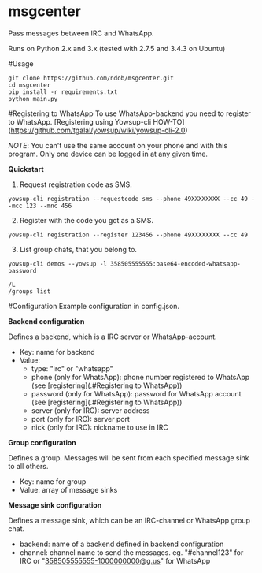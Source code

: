 # msgcenter
Pass messages between IRC and WhatsApp.

Runs on Python 2.x and 3.x (tested with 2.7.5 and 3.4.3 on Ubuntu)

#Usage
```shell
git clone https://github.com/ndob/msgcenter.git
cd msgcenter
pip install -r requirements.txt
python main.py
```
#Registering to WhatsApp
To use WhatsApp-backend you need to register to WhatsApp.  [Registering using Yowsup-cli HOW-TO] (https://github.com/tgalal/yowsup/wiki/yowsup-cli-2.0)

*NOTE*: You can't use the same account on your phone and with this program. Only one device can be logged in at any given time.

**Quickstart**

1. Request registration code as SMS.
  ```shell
  yowsup-cli registration --requestcode sms --phone 49XXXXXXXX --cc 49 --mcc 123 --mnc 456
  ```

2. Register with the code you got as a SMS.
  ```shell
  yowsup-cli registration --register 123456 --phone 49XXXXXXXX --cc 49  
  ```

3. List group chats, that you belong to.
  ```shell
  yowsup-cli demos --yowsup -l 358505555555:base64-encoded-whatsapp-password
  ```
  ```shell
  /L
  /groups list
  ```

#Configuration
Example configuration in config.json.

**Backend configuration**

Defines a backend, which is a IRC server or WhatsApp-account.

- Key: name for backend
- Value: 
  - type: "irc" or "whatsapp"
  - phone (only for WhatsApp): phone number registered to WhatsApp (see [registering](.#Registering to WhatsApp))
  - password (only for WhatsApp): password for WhatsApp account (see [registering](.#Registering to WhatsApp))
  - server (only for IRC): server address
  - port (only for IRC): server port
  - nick (only for IRC): nickname to use in IRC

**Group configuration**

Defines a group. Messages will be sent from each specified message sink to all others.

- Key: name for group
- Value: array of message sinks

**Message sink configuration**

Defines a message sink, which can be an IRC-channel or WhatsApp group chat.

- backend: name of a backend defined in backend configuration
- channel: channel name to send the messages. eg. "#channel123" for IRC or "358505555555-1000000000@g.us" for WhatsApp
